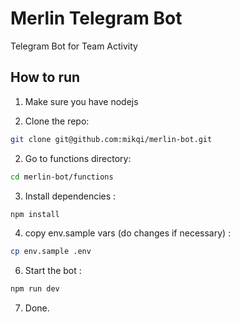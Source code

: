 Merlin Telegram Bot
======
Telegram Bot for Team Activity

How to run
-------
1. Make sure you have nodejs

2. Clone the repo:
```sh
git clone git@github.com:mikqi/merlin-bot.git
```

2. Go to functions directory:
```sh
cd merlin-bot/functions
```

3. Install dependencies :
```sh
npm install
```

4. copy env.sample vars (do changes if necessary) :
```sh
cp env.sample .env
```

6. Start the bot :
```sh
npm run dev
```

7. Done.
